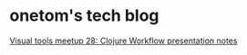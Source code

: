 # onetom's tech blog

[Visual tools meetup 28: Clojure Workflow presentation notes](./visual-tools-meetup-28-clojure-workflow.md)
